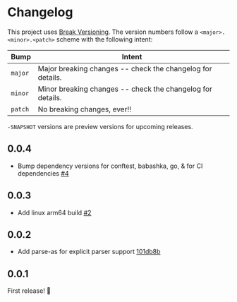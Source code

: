 # Changelog

This project uses [Break Versioning][breakver]. The version numbers follow a
`<major>.<minor>.<patch>` scheme with the following intent:

| Bump    | Intent                                                     |
| ------- | ---------------------------------------------------------- |
| `major` | Major breaking changes -- check the changelog for details. |
| `minor` | Minor breaking changes -- check the changelog for details. |
| `patch` | No breaking changes, ever!!                                |

`-SNAPSHOT` versions are preview versions for upcoming releases.

[breakver]: https://github.com/ptaoussanis/encore/blob/master/BREAK-VERSIONING.md

## 0.0.4

- Bump dependency versions for conftest, babashka, go, & for CI dependencies [#4](https://github.com/ilmoraunio/pod-ilmoraunio-conftest/pull/4)

## 0.0.3

- Add linux arm64 build [#2](https://github.com/ilmoraunio/pod-ilmoraunio-conftest/pull/2)

## 0.0.2

- Add parse-as for explicit parser support [101db8b](https://github.com/ilmoraunio/pod-ilmoraunio-conftest/commit/101db8b5cea2afc7f5ed704423ffa32594c9ef7e)

## 0.0.1

First release! 🎉
